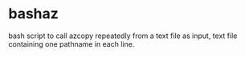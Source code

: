 # bashaz
bash script to call azcopy repeatedly from a text file as input,
text file containing one pathname in each line.
